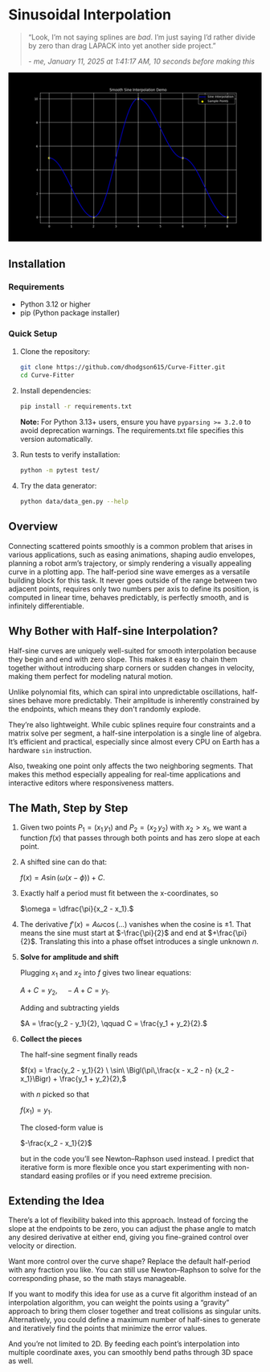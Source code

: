 # Sinusoidal Interpolation

> “Look, I’m not saying splines are *bad*.
> I’m just saying I’d rather divide by zero than drag LAPACK into yet another
> side project.”
>
> \- *me, January 11, 2025 at 1:41:17 AM, 10 seconds before making this*

![Demo](assets/Figure_1.png "Figure 1")

## Installation

### Requirements

- Python 3.12 or higher
- pip (Python package installer)

### Quick Setup

1. Clone the repository:
   ```bash
   git clone https://github.com/dhodgson615/Curve-Fitter.git
   cd Curve-Fitter
   ```

2. Install dependencies:
   ```bash
   pip install -r requirements.txt
   ```

   **Note:** For Python 3.13+ users, ensure you have `pyparsing >= 3.2.0` to avoid deprecation warnings. The requirements.txt file specifies this version automatically.

3. Run tests to verify installation:
   ```bash
   python -m pytest test/
   ```

4. Try the data generator:
   ```bash
   python data/data_gen.py --help
   ```

## Overview

Connecting scattered points smoothly is a common problem that arises in various
applications, such as easing animations, shaping audio envelopes, planning a
robot arm’s trajectory, or simply rendering a visually appealing curve in a
plotting app. The half-period sine wave emerges as a versatile building block
for this task. It never goes outside of the range between two adjacent points,
requires only two numbers per axis to define its position, is computed in
linear time, behaves predictably, is perfectly smooth, and is infinitely
differentiable.



## Why Bother with Half-sine Interpolation?

Half-sine curves are uniquely well-suited for smooth interpolation because they
begin and end with zero slope. This makes it easy to chain them together
without introducing sharp corners or sudden changes in velocity, making them
perfect for modeling natural motion.

Unlike polynomial fits, which can spiral into unpredictable oscillations,
half-sines behave more predictably. Their amplitude is inherently constrained
by the endpoints, which means they don't randomly explode.

They’re also lightweight. While cubic splines require four constraints and a
matrix solve per segment, a half-sine interpolation is a single line of
algebra. It’s efficient and practical, especially since almost every CPU  on
Earth has a hardware `sin` instruction.

Also, tweaking one point only affects the two neighboring segments. That makes
this method especially appealing for real-time applications and interactive
editors where responsiveness matters.



## The Math, Step by Step

1. Given two points $P_1 = (x_1\,y_1)$ and $P_2 = (x_2\,y_2)$ with $x_2 > x_1$,
   we want a function $f(x)$ that  passes through both points and has zero
   slope at each point.

2. A shifted sine can do that:

   $f(x) = A \sin\bigl(\omega(x - \phi)\bigr) + C.$

3. Exactly half a period must fit between the x-coordinates, so

   $\omega = \dfrac{\pi}{x_2 - x_1}.$

6. The derivative $f'(x) = A\omega\cos(\ldots)$ vanishes when the cosine is
   $\pm 1$. That means the sine must start at $-\frac{\pi}{2}$ and end at
   $+\frac{\pi}{2}$. Translating this into a phase offset introduces a single
   unknown $n$.

7. **Solve for amplitude and shift**

   Plugging $x_1$ and $x_2$ into $f$ gives two linear equations:

   $A + C = y_2, \quad -A + C = y_1.$

   Adding and subtracting yields

   $A = \frac{y_2 - y_1}{2}, \qquad C = \frac{y_1 + y_2}{2}.$

8. **Collect the pieces**

   The half-sine segment finally reads

   $f(x) = \frac{y_2 - y_1}{2} \ \sin\ \Bigl(\pi\,\frac{x - x_2 - n} {x_2 -
   x_1}\Bigr) + \frac{y_1 + y_2}{2},$

   with $n$ picked so that

   $f(x_1) = y_1$.

   The closed-form value is

   $-\frac{x_2 - x_1}{2}$

   but in the code you’ll see Newton–Raphson used instead. I predict that
   iterative form is more flexible once you start experimenting with
   non-standard easing profiles or if you need extreme precision.



## Extending the Idea

There’s a lot of flexibility baked into this approach. Instead of forcing the
slope at the endpoints to be zero, you can adjust the phase angle to match any
desired derivative at either end, giving you fine-grained control over velocity
or direction.

Want more control over the curve shape? Replace the default half-period with
any fraction you like. You can still use Newton–Raphson to solve for the
corresponding phase, so the math stays manageable.

If you want to modify this idea for use as a curve fit algorithm instead of an
interpolation algorithm, you can weight the points using a “gravity” approach
to bring them closer together and treat collisions as singular units.
Alternatively, you could define a maximum number of half-sines to generate and
iteratively find the points that minimize the error values.

And you’re not limited to 2D. By feeding each point’s interpolation into
multiple coordinate axes, you can smoothly bend paths through 3D space as well.
